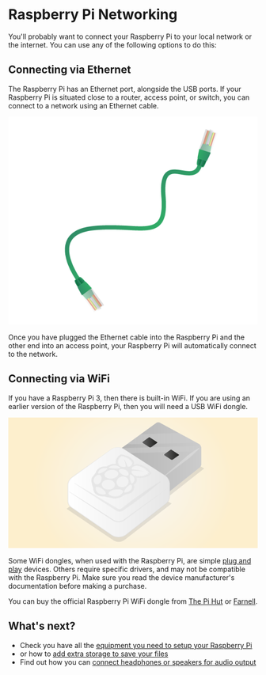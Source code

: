 # Raspberry Pi Networking

You'll probably want to connect your Raspberry Pi to your local network or the internet. You can use any of the following options to do this:

## Connecting via Ethernet

The Raspberry Pi has an Ethernet port, alongside the USB ports. If your Raspberry Pi is situated close to a router, access point, or switch, you can connect to a network using an Ethernet cable.

![](images/ethernet-cable.png)

Once you have plugged the Ethernet cable into the Raspberry Pi and the other end into an access point, your Raspberry Pi will automatically connect to the network.

## Connecting via WiFi

If you have a Raspberry Pi 3, then there is built-in WiFi. If you are using an earlier version of the Raspberry Pi, then you will need a USB WiFi dongle.

![](images/WiFi_Dongle.png)

Some WiFi dongles, when used with the Raspberry Pi, are simple [plug and play](https://en.wikipedia.org/wiki/Plug_and_play) devices. Others require specific drivers, and may not be compatible with the Raspberry Pi. Make sure you read the device manufacturer's documentation before making a purchase.

You can buy the official Raspberry Pi WiFi dongle from [The Pi Hut](https://thepihut.com/collections/raspberry-pi-wifi/products/official-raspberry-pi-wifi-adapter) or [Farnell](http://cpc.farnell.com/element14/wipi/dongle-wifi-usb-for-raspberry/dp/SC12761).

## What's next?

- Check you have all the [equipment you need to setup your Raspberry Pi](equipment.md)
- or how to [add extra storage to save your files](storage.md)
- Find out how you can [connect headphones or speakers for audio output](audio.md)
